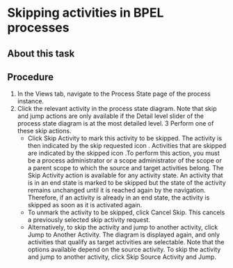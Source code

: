<!-- image -->

# Skipping activities in BPEL processes

## About this task

## Procedure

1. In the Views tab,
navigate to the Process State page of the process instance.
2. Click the relevant activity in the process state diagram. 
Note that skip and jump actions are only available if the Detail
level slider of the process state diagram is at the most
detailed level.
3 Perform one of these skip actions.
    - Click Skip Activity to mark this activity
to be skipped. The activity is then indicated by the skip requested
icon . Activities that are skipped are indicated by the skipped
icon .To
perform this action, you must be a process administrator or a scope
administrator of the scope or a parent scope to which the source and
target activities belong.
The Skip Activity action
is available for any activity state. An activity that is in an end
state is marked to be skipped but the state of the activity remains
unchanged until it is reached again by the navigation. Therefore,
if an activity is already in an end state, the activity is skipped
as soon as it is activated again.
    - To unmark the activity to be skipped, click Cancel
Skip. This cancels a previously selected skip activity
request.
    - Alternatively, to skip the activity and jump to another activity,
click Jump to Another Activity. The diagram
is displayed again, and only activities that qualify as target activities
are selectable. Note that the options available depend on the source
activity.
To skip the activity and jump to another activity,
click Skip Source Activity and Jump.

<!-- image -->
